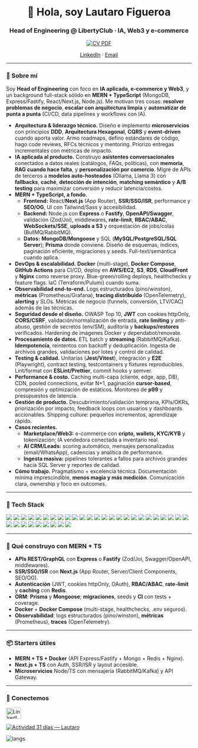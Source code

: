 <h1 align="center">👋 Hola, soy Lautaro Figueroa</h1>
<h3 align="center">Head of Engineering @ LibertyClub · IA, Web3 y e-commerce</h3>
<p align="center">
  <a href="LAUTARO_FIGUEROA_CV.pdf" target="_blank" rel="noopener">
    <img src="https://img.shields.io/badge/CV-Lautaro%20Figueroa-0A66C2?style=for-the-badge&logo=readthedocs&logoColor=white" alt="CV PDF" />
  </a>
</p>
<p align="center">
  <a href="https://www.linkedin.com/in/lautaro-figueroa-0374a523b/" target="_blank">LinkedIn</a> ·
  <a href="mailto:LautyfigueroaLau@gmail.com">Email</a>
</p>

---

### 🚀 Sobre mí

Soy **Head of Engineering** con foco en **IA aplicada, e-commerce y Web3**, y un background full-stack sólido en **MERN + TypeScript** (MongoDB, Express/Fastify, React/Next.js, Node.js). Me motivan tres cosas: **resolver problemas de negocio**, **escalar con arquitectura limpia** y **automatizar de punta a punta** (CI/CD, data pipelines y workflows con IA).

- **Arquitectura & liderazgo técnico.** Diseño e implemento **microservicios** con principios **DDD**, **Arquitectura Hexagonal**, **CQRS** y **event-driven** cuando aporta valor. Armo roadmaps, defino estándares de código, hago code reviews, RFCs técnicos y mentoring. Priorizo entregas incrementales con métricas de impacto.
- **IA aplicada al producto.** Construyo **asistentes conversacionales** conectados a datos reales (catálogos, FAQs, políticas), con **memoria**, **RAG cuando hace falta**, y **personalización por comercio**. Migré de APIs de terceros a **modelos auto-hosteados** (Ollama, Llama 3) con **fallbacks**, **caché**, **detección de intención**, **matching semántico** y **A/B testing** para maximizar conversión y reducir latencia/costos.
- **MERN + TypeScript, a fondo.**
  - **Frontend:** React/**Next.js** (App Router), **SSR/SSG/ISR**, performance y **SEO/OG**, UI con Tailwind/Sass y accesibilidad.
  - **Backend:** Node.js con **Express** o **Fastify**, **OpenAPI/Swagger**, validación (Zod/Joi), middlewares, **rate-limit**, **RBAC/ABAC**, **WebSockets/SSE**, **uploads a S3** y orquestación de jobs/colas (BullMQ/RabbitMQ).
  - **Datos:** **MongoDB/Mongoose** y SQL (**MySQL/PostgreSQL/SQL Server**); **Prisma** donde conviene. Diseño de esquemas, índices, paginación eficiente, migraciones y seeds. Full-text/semántica cuando aplica.
- **DevOps & escalabilidad.** **Docker** (multi-stage), **Docker Compose**, **GitHub Actions** para CI/CD, deploy en **AWS/EC2**, **S3**, **RDS**, **CloudFront** y **Nginx** como reverse proxy. Blue-green/rolling deploys, healthchecks y feature flags. IaC (Terraform/Pulumi) cuando suma.
- **Observabilidad end-to-end.** Logs estructurados (pino/winston), **métricas** (Prometheus/Grafana), **tracing distribuido** (OpenTelemetry), **alerting** y SLOs. Métricas de negocio (funnels, conversión, LTV/CAC) además de las técnicas.
- **Seguridad desde el diseño.** OWASP Top 10, **JWT** con cookies httpOnly, **CORS/CSRF**, validación/normalización de entrada, **rate limiting** y anti-abuso, gestión de secretos (env/SM), auditoría y **backups/restores** verificados. Hardening de imágenes Docker y dependabot/renovate.
- **Procesamiento de datos.** ETL batch y **streaming** (RabbitMQ/Kafka). **Idempotencia**, reintentos con backoff y deduplicación. Ingesta de archivos grandes, validaciones por lotes y control de calidad.
- **Testing & calidad.** Unitarias (**Jest/Vitest**), integración y **E2E** (Playwright), contract testing, testcontainers y fixtures reproducibles. Lint/format con **ESLint/Prettier**, commit hooks y semver.
- **Performance & costo.** Caching multi-capa (cliente, edge, app, DB), CDN, pooled connections, evitar N+1, paginación **cursor-based**, compresión y optimización de estáticos. Monitoreo de **p99** y presupuestos de latencia.
- **Gestión de producto.** Descubrimiento/validación temprana, KPIs/OKRs, priorización por impacto, feedback loops con usuarios y dashboards accionables. Shipping culture: pequeños incrementos, aprendizaje rápido.
- **Casos recientes.**
  - **Marketplace/Web3:** e-commerce con **cripto, wallets, KYC/KYB** y tokenización; IA vendedora conectada a inventario real.
  - **AI CRM/Leads:** scoring automático, mensajes personalizados (email/WhatsApp), cadencias y analítica de performance.
  - **Ingesta masiva:** pipelines tolerantes a fallos para archivos grandes hacia SQL Server y reportes de calidad.
- **Cómo trabajo.** Pragmatismo + excelencia técnica. Documentación mínima imprescindible, **menos magia y más medición**. Comunicación clara, ownership y foco en outcomes.

---

### 🧰 Tech Stack

<p>
  <img src="https://img.shields.io/badge/Python-000000?style=for-the-badge&logo=Python&logoColor=white" />
  <img src="https://img.shields.io/badge/Fastapi-339933?style=for-the-badge&logo=Fastapi&logoColor=white" />
  <img src="https://img.shields.io/badge/TypeScript-3178C6?style=for-the-badge&logo=typescript&logoColor=white" />
  <img src="https://img.shields.io/badge/JavaScript-F7DF1E?style=for-the-badge&logo=javascript&logoColor=black" />
  <img src="https://img.shields.io/badge/Node.js-339933?style=for-the-badge&logo=node.js&logoColor=white" />
  <img src="https://img.shields.io/badge/Express-000000?style=for-the-badge&logo=express&logoColor=white" />
  <img src="https://img.shields.io/badge/Fastify-000000?style=for-the-badge&logo=fastify&logoColor=white" />
  <img src="https://img.shields.io/badge/NestJS-E0234E?style=for-the-badge&logo=nestjs&logoColor=white" />
  <img src="https://img.shields.io/badge/React-20232A?style=for-the-badge&logo=react&logoColor=61DAFB" />
  <img src="https://img.shields.io/badge/Angular-white?style=for-the-badge&logo=angular&logoColor=C21325" />
  <img src="https://img.shields.io/badge/Next.js-000000?style=for-the-badge&logo=next.js&logoColor=white" />
  <img src="https://img.shields.io/badge/TailwindCSS-0EA5E9?style=for-the-badge&logo=tailwindcss&logoColor=white" />
  <img src="https://img.shields.io/badge/Sass-CC6699?style=for-the-badge&logo=sass&logoColor=white" />

  <img src="https://img.shields.io/badge/MongoDB-10AA50?style=for-the-badge&logo=mongodb&logoColor=white" />
  <img src="https://img.shields.io/badge/PostgreSQL-31648C?style=for-the-badge&logo=postgresql&logoColor=white" />
  <img src="https://img.shields.io/badge/MySQL-00618A?style=for-the-badge&logo=mysql&logoColor=white" />
  <img src="https://img.shields.io/badge/SQL%20Server-CC2927?style=for-the-badge&logo=microsoftsqlserver&logoColor=white" />
  <img src="https://img.shields.io/badge/Redis-CC0000?style=for-the-badge&logo=redis&logoColor=white" />

  <img src="https://img.shields.io/badge/Prisma-2D3748?style=for-the-badge&logo=prisma&logoColor=white" />
  <img src="https://img.shields.io/badge/Mongoose-880000?style=for-the-badge&logo=mongoose&logoColor=white" />

  <img src="https://img.shields.io/badge/Solidity-363636?style=for-the-badge&logo=solidity&logoColor=white" />
  <img src="https://img.shields.io/badge/Docker-1D63ED?style=for-the-badge&logo=docker&logoColor=white" />
  <img src="https://img.shields.io/badge/Nginx-2E8B57?style=for-the-badge&logo=nginx&logoColor=white" />
  <img src="https://img.shields.io/badge/AWS-232F3E?style=for-the-badge&logo=amazonwebservices&logoColor=white" />
  <img src="https://img.shields.io/badge/GitHub%20Actions-1F6FEB?style=for-the-badge&logo=githubactions&logoColor=white" />

  <img src="https://img.shields.io/badge/Swagger-85EA2D?style=for-the-badge&logo=swagger&logoColor=black" />
  <img src="https://img.shields.io/badge/Zod-3E67B1?style=for-the-badge&logo=zod&logoColor=white" />
  <img src="https://img.shields.io/badge/Jest-C21325?style=for-the-badge&logo=jest&logoColor=white" />
  <img src="https://img.shields.io/badge/Vitest-6E9F18?style=for-the-badge&logo=vitest&logoColor=white" />
  <img src="https://img.shields.io/badge/Playwright-2EAD33?style=for-the-badge&logo=playwright&logoColor=white" />
  <img src="https://img.shields.io/badge/ESLint-4B32C3?style=for-the-badge&logo=eslint&logoColor=white" />
  <img src="https://img.shields.io/badge/Prettier-1A2B34?style=for-the-badge&logo=prettier&logoColor=white" />

  <img src="https://img.shields.io/badge/RabbitMQ-FF6600?style=for-the-badge&logo=rabbitmq&logoColor=white" />
  <img src="https://img.shields.io/badge/Kafka-231F20?style=for-the-badge&logo=apachekafka&logoColor=white" />
</p>

---

### 🧩 Qué construyo con MERN + TS

- **APIs REST/GraphQL** con **Express** o **Fastify** (Zod/Joi, Swagger/OpenAPI, middlewares).
- **SSR/SSG/ISR** con **Next.js** (App Router, Server/Client Components, SEO/OG).
- **Autenticación** (JWT, cookies httpOnly, OAuth), **RBAC/ABAC**, **rate-limit** y **caching** con **Redis**.
- **ORM**: **Prisma** y **Mongoose**; **migraciones**, seeds y **CI** con tests + coverage.
- **Docker** + **Docker Compose** (multi-stage, healthchecks, .env seguros).
- **Observabilidad**: logs estructurados (pino/winston), **métricas** (Prometheus), **traces** (OpenTelemetry).

---

### 📦 Starters útiles

- **MERN + TS + Docker** (API Express/Fastify + Mongo + Redis + Nginx).
- **Next.js + TS** con Auth, SSR/ISR y layout accesible.
- **Microservicios** Node/TS con mensajería (RabbitMQ/Kafka) y API Gateway.
---

### 🤝 Conectemos

<p align="left">
  <a href="https://www.linkedin.com/in/lautaro-figueroa-0374a523b/" target="blank">
    <img align="center" src="https://raw.githubusercontent.com/rahuldkjain/github-profile-readme-generator/master/src/images/icons/Social/linked-in-alt.svg" alt="LinkedIn" height="30" width="40" />
  </a>
</p>

<p>
  <a href="https://github.com/Ashutosh00710/github-readme-activity-graph">
    <img src="https://github-readme-activity-graph.vercel.app/graph?username=LauElToro&theme=tokyo-night&area=true&hide_border=true&v=2" alt="Actividad 31 días — Lautaro" />
  </a>
</p>

<p>
  <img src="https://github-readme-stats.vercel.app/api/top-langs?username=LauElToro&layout=compact&theme=tokyonight" alt="langs"/>
</p>
